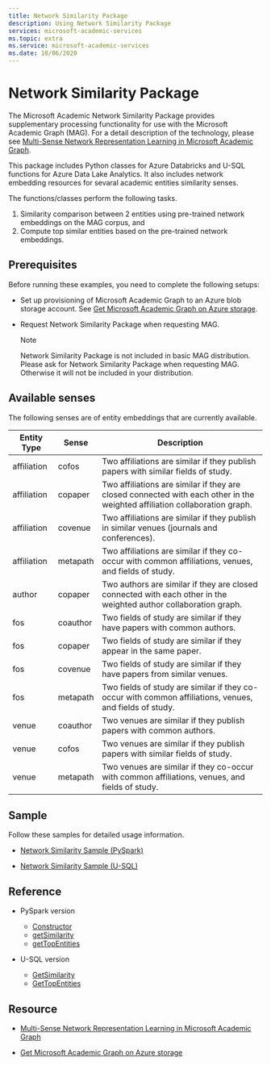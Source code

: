 ```yaml
---
title: Network Similarity Package
description: Using Network Similarity Package
services: microsoft-academic-services
ms.topic: extra
ms.service: microsoft-academic-services
ms.date: 10/06/2020
---
```

# Network Similarity Package

The Microsoft Academic Network Similarity Package provides supplementary processing functionality for use with the Microsoft Academic Graph (MAG). For a detail description of the technology, please see [Multi-Sense Network Representation Learning in Microsoft Academic Graph](https://www.microsoft.com/research/project/academic/articles/multi-sense-network-representation-learning-in-microsoft-academic-graph/).

This package includes Python classes for Azure Databricks and U-SQL functions for Azure Data Lake Analytics. It also includes network embedding resources for sevaral academic entities similarity senses.

The functions/classes perform the following tasks.

1. Similarity comparison between 2 entities using pre-trained network embeddings on the MAG corpus, and
2. Compute top similar entities based on the pre-trained network embeddings.

## Prerequisites

Before running these examples, you need to complete the following setups:

* Set up provisioning of Microsoft Academic Graph to an Azure blob storage account. See [Get Microsoft Academic Graph on Azure storage](get-started-setup-provisioning.md).

* Request Network Similarity Package when requesting MAG.

  > [!NOTE]
  > Network Similarity Package is not included in basic MAG distribution. Please ask for Network Similarity Package when requesting MAG. Otherwise it will not be included in your distribution.

## Available senses

The following senses are of entity embeddings that are currently available.
 
  |Entity Type|Sense|Description|
  |---|---|---|
  | affiliation | cofos | Two affiliations are similar if they publish papers with similar fields of study.|
  | affiliation | copaper | Two affiliations are similar if they are closed connected with each other in the weighted affiliation collaboration graph.|
  | affiliation | covenue | Two affiliations are similar if they publish in similar venues (journals and conferences).|
  | affiliation | metapath | Two affiliations are similar if they co-occur with common affiliations, venues, and fields of study.|
  | author | copaper | Two authors are similar if they are closed connected with each other in the weighted author collaboration graph.|
  | fos | coauthor | Two fields of study are similar if they have papers with common authors.|
  | fos | copaper | Two fields of study are similar if they appear in the same paper.|
  | fos | covenue | Two fields of study are similar if they have papers from similar venues.|
  | fos | metapath | Two fields of study are similar if they co-occur with common affiliations, venues, and fields of study.|
  | venue | coauthor | Two venues are similar if they publish papers with common authors.|
  | venue | cofos | Two venues are similar if they publish papers with similar fields of study.|
  | venue | metapath | Two venues are similar if they co-occur with common affiliations, venues, and fields of study.|

## Sample

Follow these samples for detailed usage information.

- [Network Similarity Sample (PySpark)](samples-databricks-network-similarity.md)

- [Network Similarity Sample (U-SQL)](samples-usql-network-similarity.md)

## Reference

- PySpark version
  - [Constructor](network-similarity-databricks-constructor.md)
  - [getSimilarity](network-similarity-databricks-getsimilarity.md)
  - [getTopEntities](network-similarity-databricks-gettopentities.md)

- U-SQL version
  - [GetSimilarity](network-similarity-usql-getsimilarity.md)
  - [GetTopEntities](network-similarity-usql-gettopentities.md)

## Resource

- [Multi-Sense Network Representation Learning in Microsoft Academic Graph](https://www.microsoft.com/research/project/academic/articles/multi-sense-network-representation-learning-in-microsoft-academic-graph/)

- [Get Microsoft Academic Graph on Azure storage](get-started-setup-provisioning.md)

